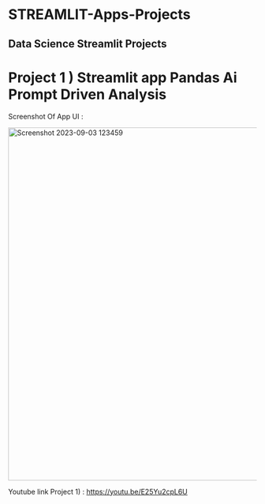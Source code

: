 # STREAMLIT-Apps-Projects
## Data Science Streamlit Projects 

# Project 1 ) Streamlit app Pandas Ai Prompt Driven Analysis
Screenshot Of App UI :

<img width="715" alt="Screenshot 2023-09-03 123459" src="https://github.com/gitAkashDass/STREAMLIT-Apps-Projects/assets/122095100/439b133b-d700-439a-8dd9-0ec88301f6ac">

Youtube link Project 1) : https://youtu.be/E25Yu2cpL6U
